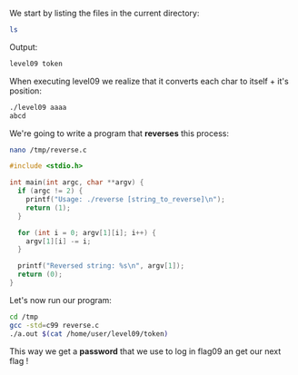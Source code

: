 We start by listing the files in the current directory:
```bash
ls
```
Output:
```bash
level09 token
```

When executing level09 we realize that it converts each char to itself + it's position:
```bash
./level09 aaaa
abcd
```

We're going to write a program that **reverses** this process:
```bash
nano /tmp/reverse.c
```
```c
#include <stdio.h>

int main(int argc, char **argv) {
  if (argc != 2) {
    printf("Usage: ./reverse [string_to_reverse]\n");
    return (1);
  }

  for (int i = 0; argv[1][i]; i++) {
    argv[1][i] -= i;
  }

  printf("Reversed string: %s\n", argv[1]);
  return (0);
}
```

Let's now run our program:
```bash
cd /tmp
gcc -std=c99 reverse.c
./a.out $(cat /home/user/level09/token)
```

This way we get a **password** that we use to log in flag09 an get our next flag !